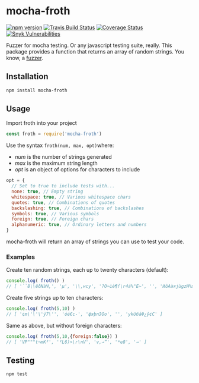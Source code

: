# mocha-froth

[![npm version](https://badge.fury.io/js/mocha-froth.svg)](https://badge.fury.io/js/mocha-froth)
[![Travis Build Status](https://travis-ci.org/keith24/mocha-froth.svg?branch=master)](https://travis-ci.org/keith24/mocha-froth)
[![Coverage Status](https://coveralls.io/repos/github/keith24/mocha-froth/badge.svg?branch=master)](https://coveralls.io/github/keith24/mocha-froth?branch=master)
[![Snyk Vulnerabilities](https://snyk.io/test/github/keith24/mocha-froth/badge.svg?targetFile=package.json)](https://snyk.io/test/github/keith24/mocha-froth?targetFile=package.json)

Fuzzer for mocha testing.  Or any javascript testing suite, really.  This package provides a function that returns an array of random strings.  You know, a [fuzzer](https://en.wikipedia.org/wiki/Fuzzer).  


## Installation

```sh
npm install mocha-froth
```


## Usage

Import froth into your project

```javascript
const froth = require('mocha-froth')
```

Use the syntax `froth(num, max, opt)`where:

* *num* is the number of strings generated
* *max* is the maximum string length
* *opt* is an object of options for characters to include

```javascript
opt = {
  // Set to true to include tests with...
  none: true, // Empty string
  whitespace: true, // Various whitespace chars
  quotes: true, // Combinations of quotes
  backslashing: true, // Combinations of backslashes
  symbols: true, // Various symbols
  foreign: true, // Foreign chars
  alphanumeric: true, // Ordinary letters and numbers
}
```

mocha-froth will return an array of strings you can use to test your code.  


### Examples

Create ten random strings, each up to twenty characters (default): 

```javascript
console.log( froth() )
// [ '``8\\ёðNàЧ,', 'µ', '\\,нcy', '?O¬ìè¶ſ\r4á%"Е~', '', 'ИôAàяjùgzH%хйf', 'd\r\nïЧо', '«&pcj→ъгPfЬа|h', 'ñgMſииe&?“3ьXî¢òдq<ц', 'Un5tĸ' ]
```

Create five strings up to ten characters: 

```javascript
console.log( froth(5,10) )
// [ '¢m\'\'\'ý7\'', 'óé€с-', 'фяþnЭOо', '', 'ykUбáФ¿ŷ¢С' ]
```

Same as above, but without foreign characters: 

```javascript
console.log( froth(5,10,{foreign:false}) )
// [ 'VP"""t¬mK²', '²L6)>\r\nV', 'v,→“', '*e8', '→' ]
```


## Testing

```sh
npm test
```
